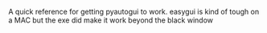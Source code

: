 A quick reference for getting pyautogui to work. easygui is kind of tough on a MAC but the exe did make it work beyond the black window

